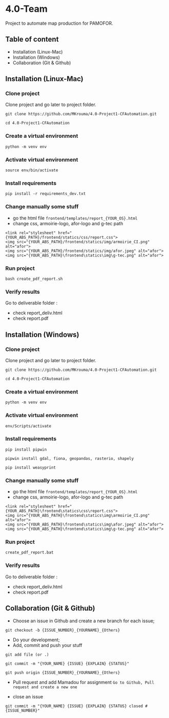 # 4.0-Team
Project to automate map production for PAMOFOR.

## Table of content
* Installation (Linux-Mac)
* Installation (Windows)
* Collaboration (Git & Github)

## Installation (Linux-Mac)
### Clone project
Clone project and go later to project folder.
```
git clone https://github.com/MKrouma/4.0-Project1-CFAutomation.git
```
```
cd 4.0-Project1-CFAutomation
```

### Create a virtual environment
```
python -m venv env
```

### Activate virtual environment 
```
source env/bin/activate
```

### Install requirements
```
pip install -r requirements_dev.txt
```

### Change manually some stuff
* go the html file `frontend/templates/report_{YOUR_OS}.html`
* change css, armoirie-logo, afor-logo and g-tec path
```
<link rel="stylesheet" href="{YOUR_ABS_PATH}/frontend/statics/css/report.css">
<img src="{YOUR_ABS_PATH}/frontend/statics/img/armoirie_CI.png" alt="afor">
<img src="{YOUR_ABS_PATH}/frontend/statics/img/afor.jpeg" alt="afor">
<img src="{YOUR_ABS_PATH}\frontend\statics\img\g-tec.png" alt="afor">
```

### Run project 
```
bash create_pdf_report.sh
```

### Verify results
Go to deliverable folder : 
* check report_deliv.html
* check report.pdf

## Installation (Windows)
### Clone project
Clone project and go later to project folder.
```
git clone https://github.com/MKrouma/4.0-Project1-CFAutomation.git
```
```
cd 4.0-Project1-CFAutomation
```

### Create a virtual environment
```
python -m venv env
```

### Activate virtual environment 
```
env/Scripts/activate
```

### Install requirements
```
pip install pipwin
```
```
pipwin install gdal, fiona, geopandas, rasterio, shapely
```
```
pip install weasyprint
```

### Change manually some stuff
* go the html file `frontend/templates/report_{YOUR_OS}.html`
* change css, armoirie-logo, afor-logo and g-tec path
```
<link rel="stylesheet" href="{YOUR_ABS_PATH}\frontend\statics\css\report.css">
<img src="{YOUR_ABS_PATH}\frontend\statics\img\armoirie_CI.png" alt="afor">
<img src="{YOUR_ABS_PATH}\frontend\statics\img\afor.jpeg" alt="afor">
<img src="{YOUR_ABS_PATH}\frontend\statics\img\g-tec.png" alt="afor">
```

### Run project 
```
create_pdf_report.bat
```

### Verify results
Go to deliverable folder : 
* check report_deliv.html
* check report.pdf

## Collaboration (Git & Github)
* Choose an issue in Github and create a new branch for each issue;
```
git checkout -b {ISSUE_NUMBER}_{YOURNAME}_{Others}
```
* Do your development;
* Add, commit and push your stuff
```
git add file (or .)
```
```
git commit -m "{YOUR_NAME} {ISSUE} {EXPLAIN} {STATUS}"
```
```
git push origin {ISSUE_NUMBER}_{YOURNAME}_{Others}
```

* Pull request and add Mamadou for assignment
`Go to Github, Pull request and create a new one`

* close an issue
```
git commit -m "{YOUR_NAME} {ISSUE} {EXPLAIN} {STATUS} closed #{ISSUE_NUMBER}"
```